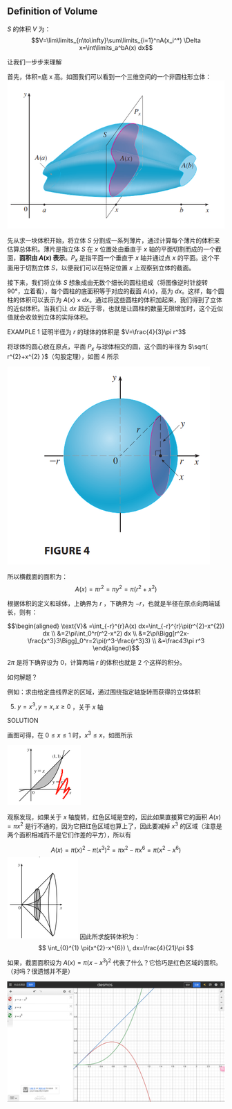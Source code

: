 ## Definition of Volume
$S$ 的体积 $V$ 为：
$$V=\lim\limits_{n\to\infty}\sum\limits_{i=1}^nA(x_i^*) \Delta x=\int\limits_a^bA(x) dx$$

让我们一步步来理解

首先，体积=底 x 高。如图我们可以看到一个三维空间的一个非圆柱形立体：
![](images/Pasted%20image%2020241014094945.png)

先从求一块体积开始，将立体 $S$ 分割成一系列薄片，通过计算每个薄片的体积来估算总体积。薄片是指立体 $S$ 在 $x$ 位置处由垂直于 $x$ 轴的平面切割而成的一个截面，**面积由 $A(x)$ 表示**。$P_{x}$ 是指平面一个垂直于 $x$ 轴并通过点 $x$ 的平面。这个平面用于切割立体 $S$，以便我们可以在特定位置 $x$ 上观察到立体的截面。

接下来，我们将立体 $S$ 想象成由无数个细长的圆柱组成（将图像逆时针旋转 90°，立着看），每个圆柱的底面积等于对应的截面 $A(x)$，高为 $dx$。这样，每个圆柱的体积可以表示为 $A(x)\times dx$。通过将这些圆柱的体积加起来，我们得到了立体的近似体积。当我们让 $dx$ 趋近于零，也就是让圆柱的数量无限增加时，这个近似值就会收敛到立体的实际体积。

EXAMPLE 1
证明半径为 $r$ 的球体的体积是 $V=\frac{4}{3}\pi r^3$

将球体的圆心放在原点，平面 $P_{x}$ 与球体相交的圆，这个圆的半径为 $\sqrt{ r^{2}+x^{2} }$（勾股定理），如图 4 所示

![](images/Pasted%20image%2020241014130229.png)

所以横截面的面积为：
$$
A(x)=\pi r^{2}=\pi y^{2}=\pi(r^{2}+x^{2})
$$

根据体积的定义和球体，上确界为 $r$ ，下确界为 $-r$，也就是半径在原点向两端延长，则有：

$$\begin{aligned}
\text{V}& =\int_{-r}^{r}A(x) dx=\int_{-r}^{r}\pi(r^{2}-x^{2}) dx \\
&=2\pi\int_0^r(r^2-x^2) dx \\
&=2\pi\Bigg[r^2x-\frac{x^3}3\Bigg]_0^r=2\pi(r^3-\frac{r^3}3) \\
&=\frac43\pi r^3
\end{aligned}$$

$2\pi$ 是将下确界设为 0，计算两端 $r$ 的体积也就是 2 个这样的积分。

如何解题？

例如：求由给定曲线界定的区域，通过围绕指定轴旋转而获得的立体体积

5. $y=x^{3},y=x,x\ge 0$ ，关于 $x$ 轴

SOLUTION

画图可得，在 $0\le x\le 1$ 时，$x^{3} \le x$，如图所示

![](images/Pasted%20image%2020241015124131.png)

观察发现，如果关于 $x$ 轴旋转，红色区域是空的，因此如果直接算它的面积 $A(x)=\pi x^{2}$ 是行不通的，因为它把红色区域也算上了，因此要减掉 $x^{3}$ 的区域（注意是两个面积相减而不是它们作差的平方），所以有

$$
A(x)=\pi (x)^{2}-\pi(x^{3})^{2}=\pi x^{2}-\pi x^{6}=\pi(x^{2}-x^{6})
$$
![](images/Pasted%20image%2020241015124417.png)
因此所求旋转体积为：
$$
\int_{0}^{1} \pi(x^{2}-x^{6}) \, dx=\frac{4}{21}\pi  
$$


如果，截面面积设为 $A(x)=\pi(x-x^{3})^2$ 代表了什么？它恰巧是红色区域的面积。（对吗？很遗憾并不是）

![](images/Pasted%20image%2020241119221630.png)